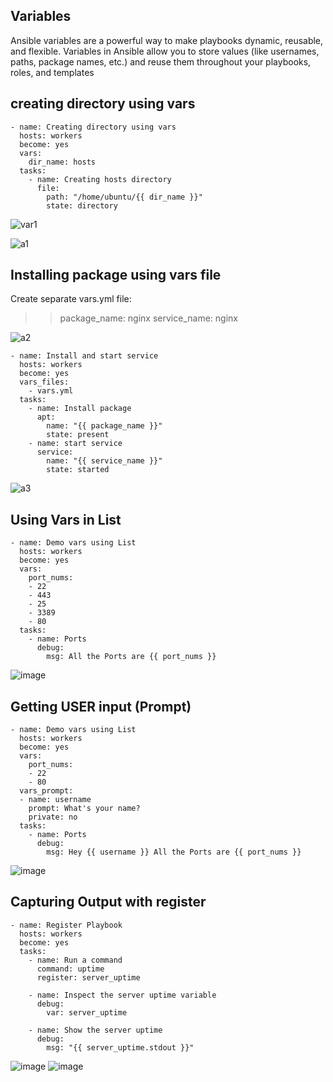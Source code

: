 ## Variables
Ansible variables are a powerful way to make playbooks dynamic, reusable, and flexible. Variables in Ansible allow you to store values (like usernames, paths, package names, etc.) and reuse them throughout your playbooks, roles, and templates

## creating directory using vars

```
- name: Creating directory using vars
  hosts: workers
  become: yes
  vars:
    dir_name: hosts
  tasks:
    - name: Creating hosts directory
      file:
        path: "/home/ubuntu/{{ dir_name }}"
        state: directory
```
![var1](https://github.com/user-attachments/assets/54fcb6ba-1470-49ab-ba49-f2bd0b8abd84)

![a1](https://github.com/user-attachments/assets/89888b3b-99e3-4d52-9d2b-c684eb45e2c0)

## Installing package using vars file

Create separate vars.yml file:
>>package_name: nginx
>>service_name: nginx

![a2](https://github.com/user-attachments/assets/8b4b485c-b8ac-4506-9110-ed286e1760ff)

```
- name: Install and start service
  hosts: workers
  become: yes
  vars_files:
    - vars.yml
  tasks:
    - name: Install package
      apt:
        name: "{{ package_name }}"
        state: present
    - name: start service
      service:
        name: "{{ service_name }}"
        state: started
```
![a3](https://github.com/user-attachments/assets/3e060f0c-f4b8-4afb-a82f-44655d78adfe)

## Using Vars in List

```
- name: Demo vars using List
  hosts: workers
  become: yes
  vars:
    port_nums:
    - 22
    - 443
    - 25
    - 3389
    - 80
  tasks:
    - name: Ports
      debug:
        msg: All the Ports are {{ port_nums }}
```
![image](https://github.com/user-attachments/assets/c094de54-0e1d-435b-ac41-98b8a06947b4)

## Getting USER input (Prompt)
```
- name: Demo vars using List
  hosts: workers
  become: yes
  vars:
    port_nums:
    - 22
    - 80
  vars_prompt:
  - name: username
    prompt: What's your name?
    private: no
  tasks:
    - name: Ports
      debug:
        msg: Hey {{ username }} All the Ports are {{ port_nums }}
```
![image](https://github.com/user-attachments/assets/9a8a611d-a13e-4ea5-8dde-becbb5c8af11)


## Capturing Output with register
```
- name: Register Playbook
  hosts: workers
  become: yes
  tasks:
    - name: Run a command
      command: uptime
      register: server_uptime

    - name: Inspect the server uptime variable
      debug:
        var: server_uptime

    - name: Show the server uptime
      debug:
        msg: "{{ server_uptime.stdout }}"
```

![image](https://github.com/user-attachments/assets/acded385-c1f9-481b-8147-7948635fff77)
![image](https://github.com/user-attachments/assets/33022bbb-6b8b-44d7-8567-0460c656db89)
